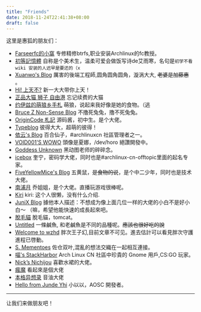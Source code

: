 ```yaml
---
title: "Friends"
date: 2018-11-24T22:41:38+08:00
draft: false
---
```

这里是惠狐的朋友们：  

- [Farseerfc的小窩](https://farseerfc.me/) 专修精修btrfs,职业安装Archlinux的fc教授。
- [初等記憶體](https://axionl.me/) 自称是个美术生，温柔可爱会做饭写诗de艾雨寒，名句是`初学不看 wiki 安装的人迟早是要还的（x` 
- [Xuanwo's Blog](https://xuanwo.io/) 厲害的後端工程師,圆角圆角圆角，漩涡大大, ~~老婆是加藤惠~~ 。 
- [Hi! 上天不?](https://a-wing.top/) 新一大大带你上天！ 
- [正品大猫 狮子 自由港](https://bigcat.ee) 忘记续费的大猫
- [约伊兹的萌狼乡手札](https://blog.yoitsu.moe/) 萌狼，说起来我好像是她的食物。（逃 
- [Bruce Z Non-Sense Blog](https://blog.brucezhang.cf) 不撸死兔兔，撸不死兔兔。
- [OriginCode 札記](https://origincode.github.io/) 源码酱，初中生。是个大佬。 
- [Typeblog](https://en.typeblog.net/) 彼得大大，超萌的彼得！
- [依云's Blog](https://blog.lilydjwg.me/) 百合仙子，#archlinuxcn 社區管理者之一。
- [VOID001'S WOWO](https://void-shana.moe/) 頭像是夏娜，/dev/horo 絕讚開發中。
- [Goddess Unknown](https://nir.moe/) 黑动图老师的碎碎念。
- [icebox](https://quininer.github.io/) 奎宁，密码学大佬，同时也是#archlinux-cn-offtopic里面的起名专家。
- [FiveYellowMice's Blog](https://fiveyellowmice.com/) 五黄鼠，~~是食物的说~~，是个中二少年，同时也是技术大佬。
- [南浦月](https://blog.nanpuyue.com) 乔姐姐，是个大佬。直播玩游戏很棒呢。
- [Kiri](https://kirikira.moe/) kiri: 这个人很懒，没有什么介绍.
- [JuniX Blog](https://junyixu.github.io/) 據他本人描述：不想成为像上面几位一样的大佬的小白不是好小白～ （嘛，希望他能快速的成長起來吧。
- [脫毛貓](https://tomcat.one/blog/) 脫毛貓，tomcat。
- [Untitled](https://v2bv.net/) 一條鹹魚, 和老鹹魚是不同的品種呢。~~應該也很好吃的說~~
- [Welcome to wzhd](https://wzhd.org/) 胖次王子幻,目前文章不可见。進去估計可以看見胖次守護進程已啓動。
- [S. Mementoes](https://shadowrz.github.io/)  佐仓双叶,混亂的想法交織在一起相互連接。
- [喵's StackHarbor](https://alynx.moe/) Arch Linux CN 社區中珍貴的 Gnome 用戶,CS:GO 玩家。
- [Nick’s Nichijou](https://nichi.co/) 喜歡水裙的大佬。
- [瘋魔](https://blog.peven.me/) 看起來是個大佬
- [本格异想录](https://astrianzheng.cn/) 音油大佬
- [Hello from Junde Yhi](https://www.yhi.moe/) 小以以，AOSC 開發者。

* * *  

让我们来做朋友吧！

